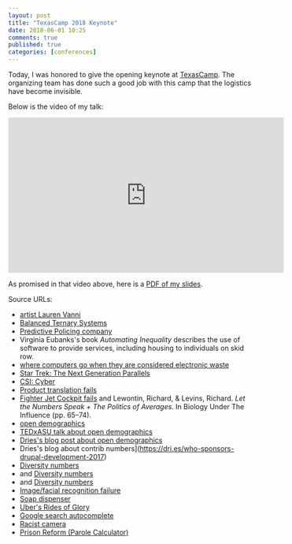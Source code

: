 ```yaml
---
layout: post
title: "TexasCamp 2018 Keynote"
date: 2018-06-01 10:25
comments: true
published: true
categories: [conferences]
---
```


Today, I was honored to give the opening keynote at <a href="https://2018.texascamp.org/">TexasCamp</a>.  The organizing team has done such a good job with this camp that the logistics have become invisible.  

Below is the video of my talk:
<iframe width="560" height="315" src="https://www.youtube.com/embed/vtfCOgmA7lc" frameborder="0" allow="autoplay; encrypted-media" allowfullscreen></iframe>

As promised in that video above, here is a [PDF of my slides](https://github.com/drnikki/drnikki.github.io/raw/58acb0a7c77fa67625ee513346524a8867244045/_assets/TexasCampKeynote.pdf).

Source URLs:
- [artist Lauren Vanni](http://www.laurenvanni.com/the-natural-order-of-things/w18w5mkwhna77bloza99lha2n7828a)
- [Balanced Ternary Systems](https://dev.to/buntine/the-balanced-ternary-machines-of-soviet-russia)
- [Predictive Policing company](http://www.predpol.com/)
- Virginia Eubanks's book _Automating Inequality_ describes the use of software to provide services, including housing to individuals on skid row.
- [where computers go when they are considered electronic waste](https://www.wired.com/story/international-electronic-waste-photographs/)
- [Star Trek: The Next Generation Parallels](https://en.wikipedia.org/wiki/Parallels_%28Star_Trek:_The_Next_Generation%29)
- [CSI: Cyber](https://www.youtube.com/watch?v=rzMwku95lRE&feature=youtu.be)
- [Product translation fails](http://www.businessinsider.com/worst-foreign-ad-translation-fails-2012-5#pepsi-4)  
- [Fighter Jet Cockpit fails](https://www.thestar.com/news/insight/2016/01/16/when-us-air-force-discovered-the-flaw-of-averages.html)
and Lewontin, Richard, & Levins, Richard. _Let the Numbers Speak + The Politics of Averages_. In Biology Under The Influence (pp. 65–74).
- [open demographics](https://github.com/drnikki/open-demographics)
- [TEDxASU talk about open demographics](https://www.youtube.com/embed/3P97-uiYWXU)
- [Dries's blog post about open demographics](https://dri.es/offering-more-inclusive-user-demographic-forms)
- Dries's blog about contrib numbers](https://dri.es/who-sponsors-drupal-development-2017)
- [Diversity numbers](https://www.forbes.com/sites/ruchikatulshyan/2015/01/30/racially-diverse-companies-outperform-industry-norms-by-30/#4f3db2ef1132)
- and [Diversity numbers](http://www.theazaragroup.com/diversity-in-tech-not-about-kumbaya-but-your-bottom-line/)
- and  [Diversity numbers](https://3blmedia.com/News/Timberland-Commits-Help-Advance-Active-Outdoor-Industry-Through-Womens-Leadership)
- [Image/facial recognition failure](https://petapixel.com/2015/07/02/google-apologizes-after-photos-app-autotags-black-people-as-gorillas/)
- [Soap dispenser](https://gizmodo.com/why-cant-this-soap-dispenser-identify-dark-skin-1797931773)
- [Uber's Rides of Glory](https://web.archive.org/web/20141118192805/http://blog.uber.com/ridesofglory)
- [Google search autocomplete](https://www.popmatters.com/algorithms-oppression-safiya-umoja-noble-2529677349.html)
- [Racist camera](http://www.jozjozjoz.com/2009/05/13/racist-camera-no-i-did-not-blink-im-just-asian/)
- [Prison Reform (Parole Calculator)](https://fivethirtyeight.com/features/prison-reform-risk-assessment/)
